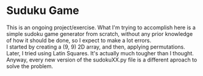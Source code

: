 # Suduku Game
This is an ongoing project/exercise.
What I'm trying to accomplish here is a simple sudoku game generator from scratch, without any prior knowledge of how it should be done, so I expect to make a lot errors.<br>
I started by creating a (9, 9) 2D array, and then, applying permutations. Later, I tried using Latin Squares.
It's actually much tougher than I thought.
Anyway, every new version of the sudokuXX.py file is a different aproach to solve the problem.

